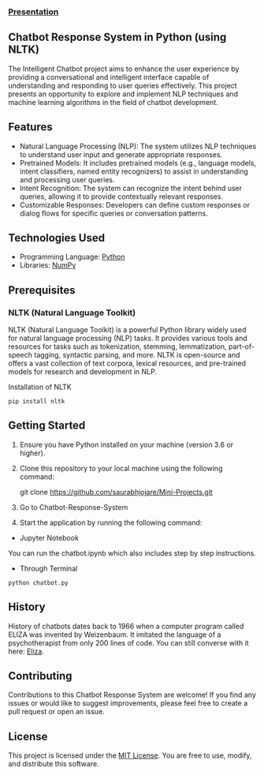 ### [Presentation](https://docs.google.com/presentation/d/1LHFyjx8DyFmtC3ej8HHw4idewAuG6EcOgZIZ4suzJYw/edit?usp=sharing)

## Chatbot Response System in Python (using NLTK) 

The Intelligent Chatbot project aims to enhance the user experience by providing a conversational and intelligent interface capable of understanding and responding to user queries effectively. This project presents an opportunity to explore and implement NLP techniques and machine learning algorithms in the field of chatbot development.

## Features

- Natural Language Processing (NLP): The system utilizes NLP techniques to understand user input and generate appropriate responses.
- Pretrained Models: It includes pretrained models (e.g., language models, intent classifiers, named entity recognizers) to assist in understanding and processing user queries.
- Intent Recognition: The system can recognize the intent behind user queries, allowing it to provide contextually relevant responses.
- Customizable Responses: Developers can define custom responses or dialog flows for specific queries or conversation patterns.
  
## Technologies Used

- Programming Language: [Python](https://www.python.org/)
- Libraries: [NumPy](https://numpy.org/)

## Prerequisites
### NLTK (Natural Language Toolkit)
NLTK (Natural Language Toolkit) is a powerful Python library widely used for natural language processing (NLP) tasks. It provides various tools and resources for tasks such as tokenization, stemming, lemmatization, part-of-speech tagging, syntactic parsing, and more. NLTK is open-source and offers a vast collection of text corpora, lexical resources, and pre-trained models for research and development in NLP.

Installation of NLTK
```
pip install nltk
```
## Getting Started
1. Ensure you have Python installed on your machine (version 3.6 or higher).
2. Clone this repository to your local machine using the following command:
   
   git clone https://github.com/saurabhjojare/Mini-Projects.git

3. Go to Chatbot-Response-System

4. Start the application by running the following command:
   
* Jupyter Notebook

You can run the chatbot.ipynb which also includes step by step instructions.

* Through Terminal
```
python chatbot.py
```

## History 

History of chatbots dates back to 1966 when a computer program called ELIZA was invented by Weizenbaum. It imitated the language of a psychotherapist from only 200 lines of code. You can still converse with it here: [Eliza](http://psych.fullerton.edu/mbirnbaum/psych101/Eliza.htm?utm_source=ubisend.com&utm_medium=blog-link&utm_campaign=ubisend). 

## Contributing

Contributions to this Chatbot Response System are welcome! If you find any issues or would like to suggest improvements, please feel free to create a pull request or open an issue.


## License

This project is licensed under the [MIT License](LICENSE). You are free to use, modify, and distribute this software.

